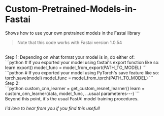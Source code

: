 # Custom-Pretrained-Models-in-Fastai
Shows how to use your own pretrained models in the Fastai library
> Note that this code works with Fastai version 1.0.54
<br>
Step 1: Depending on what format your model is in, do either of:
<br>
```python
# If you exported your model using fastai's export function like so: learn.export()
model_func = model_from_export(PATH_TO_MODEL)
```
```python
# If you exported your model using PyTorch's save feature like so: torch.save(model)
model_func = model_from_torch(PATH_TO_MODEL)
```
<br>
Step 2:
<br>
```python
custom_cnn_learner = get_custom_resnet_learner()
learn = custom_cnn_learner(data, model_func, ...usual parameteres---)
```
<br>
Beyond this point, it's the usual FastAI model training procedures.

*I'd love to hear from you if you find this useful!*

